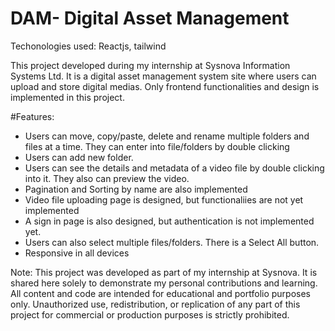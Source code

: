 # DAM- Digital Asset Management

Techonologies used: Reactjs, tailwind

This project developed during my internship at Sysnova Information Systems Ltd. It is a digital asset management system site where users can upload and store digital medias. Only frontend functionalities and design is implemented in this project.

#Features:

- Users can move, copy/paste, delete and rename multiple folders and files at a time. They can enter into file/folders by double clicking
- Users can add new folder.
- Users can see the details and metadata of a video file by double clicking into it. They also can preview the video.
- Pagination and Sorting by name are also implemented
- Video file uploading page is designed, but functionaliies are not yet implemented
- A sign in page is also designed, but authentication is not implemented yet.
- Users can also select multiple files/folders. There is a Select All button.
- Responsive in all devices

Note: This project was developed as part of my internship at Sysnova. It is shared here solely to demonstrate my personal contributions and learning.
All content and code are intended for educational and portfolio purposes only.
Unauthorized use, redistribution, or replication of any part of this project for commercial or production purposes is strictly prohibited.
  




